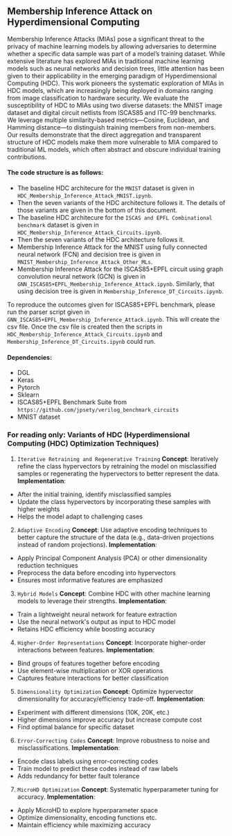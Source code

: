 ## Membership Inference Attack on Hyperdimensional Computing

Membership Inference Attacks (MIAs) pose a significant threat to the privacy of machine learning models by allowing adversaries to determine whether a specific data sample was part of a model’s training dataset. While extensive literature has explored MIAs in traditional machine learning models such as neural networks and decision trees, little attention has been given to their applicability in the emerging paradigm of Hyperdimensional Computing (HDC). This work pioneers the systematic exploration of MIAs in HDC models, which are increasingly being deployed in domains ranging from image classification to hardware security. We evaluate the susceptibility of HDC to MIAs using two diverse datasets: the MNIST image dataset and digital circuit netlists from ISCAS85 and ITC-99 benchmarks. We leverage multiple similarity-based metrics—Cosine, Euclidean, and Hamming distance—to distinguish training members from non-members. Our results demonstrate that the direct aggregation and transparent structure of HDC models make them more vulnerable to MIA compared to traditional ML models, which often abstract and obscure individual training contributions. 

#### The code structure is as follows:
- The baseline HDC architecure for the `MNIST` dataset is given in `HDC_Membership_Inference_Attack_MNIST.ipynb`.
- Then the seven variants of the HDC architecture follows it. The details of those variants are given in the bottom of this document.
- The baseline HDC architecure for the `ISCAS and EPFL Combinational benchmark` dataset is given in `HDC_Membership_Inference_Attack_Circuits.ipynb`.
- Then the seven variants of the HDC architecture follows it.
- Membership Inference Attack for the MNIST using fully connected neural network (FCN) and decision tree is given in `MNIST_Membership_Inference_Attack_Other_MLs`.
- Membership Inference Attack for the ISCAS85+EPFL circuit using graph convolution neural network (GCN) is given in `GNN_ISCAS85+EPFL_Membership_Inference_Attack.ipynb`. Similarly, that using decision tree is given in `Membership_Inference_DT_Circuits.ipynb`. 

To reproduce the outcomes given for ISCAS85+EPFL benchmark, please run the parser script given in `GNN_ISCAS85+EPFL_Membership_Inference_Attack.ipynb`. This will create the csv file. Once the csv file is created then the scripts in `HDC_Membership_Inference_Attack_Circuits.ipynb` and `Membership_Inference_DT_Circuits.ipynb` could run. 

#### Dependencies:
- DGL
- Keras
- Pytorch
- Sklearn
- ISCAS85+EPFL Benchmark Suite from `https://github.com/jpsety/verilog_benchmark_circuits`
- MNIST dataset

### For reading only: Variants of HDC (Hyperdimensional Computing (HDC) Optimization Techniques)

1. `Iterative Retraining and Regenerative Training`
**Concept**: Iteratively refine the class hypervectors by retraining the model on misclassified samples or regenerating the hypervectors to better represent the data.
**Implementation**:
- After the initial training, identify misclassified samples
- Update the class hypervectors by incorporating these samples with higher weights
- Helps the model adapt to challenging cases

2. `Adaptive Encoding`
**Concept**: Use adaptive encoding techniques to better capture the structure of the data (e.g., data-driven projections instead of random projections).
**Implementation**:
- Apply Principal Component Analysis (PCA) or other dimensionality reduction techniques
- Preprocess the data before encoding into hypervectors
- Ensures most informative features are emphasized

3. `Hybrid Models`
**Concept**: Combine HDC with other machine learning models to leverage their strengths.
**Implementation**:
- Train a lightweight neural network for feature extraction
- Use the neural network's output as input to HDC model
- Retains HDC efficiency while boosting accuracy

4. `Higher-Order Representations`
**Concept**: Incorporate higher-order interactions between features.
**Implementation**:
- Bind groups of features together before encoding
- Use element-wise multiplication or XOR operations
- Captures feature interactions for better classification

5. `Dimensionality Optimization`
**Concept**: Optimize hypervector dimensionality for accuracy/efficiency trade-off.
**Implementation**:
- Experiment with different dimensions (10K, 20K, etc.)
- Higher dimensions improve accuracy but increase compute cost
- Find optimal balance for specific dataset

6. `Error-Correcting Codes`
**Concept**: Improve robustness to noise and misclassifications.
**Implementation**:
- Encode class labels using error-correcting codes
- Train model to predict these codes instead of raw labels
- Adds redundancy for better fault tolerance

7. `MicroHD Optimization`
**Concept**: Systematic hyperparameter tuning for accuracy.
**Implementation**:
- Apply MicroHD to explore hyperparameter space
- Optimize dimensionality, encoding functions etc.
- Maintain efficiency while maximizing accuracy


